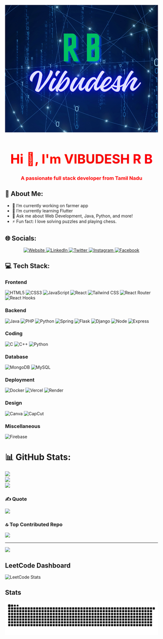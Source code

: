 <img src='.github/workflows/VIBUDESH R B.png' width="1942" height="420">
<h1 align="center" style="font-size: 3em; background: linear-gradient(45deg, #ff0000, #ff9900, #ffff00, #33cc33, #33ccff, #9933ff, #ff33cc); -webkit-background-clip: text; color: red; animation: gradient-animation 10s infinite;">Hi 👋, I'm VIBUDESH R B</h1>

<h3 align="center" style="color:red">A passionate full stack developer from Tamil Nadu</h3>

## 💫 About Me:
- 🔭 I’m currently working on farmer app
- 🌱 I’m currently learning Flutter
- 💬 Ask me about Web Development, Java, Python, and more!
- ⚡ Fun fact: I love solving puzzles and playing chess.

## 🌐 Socials:
<p align="center">
  <a href="https://alsiam.com" target="_blank">
    <img src="https://img.shields.io/badge/Website-DC143C?style=for-the-badge&logo=medium&logoColor=white" alt="Website" />
  </a>
  <a href="https://www.linkedin.com/in/vibudesh-r-b-906868256/" target="_blank">
    <img src="https://img.shields.io/badge/LinkedIn-0077B5?style=for-the-badge&logo=linkedin&logoColor=white" alt="LinkedIn"/>
  </a>
  <a href="https://x.com/VIBUDESH07" target="_blank">
    <img src="https://img.shields.io/badge/Twitter-1DA1F2?style=for-the-badge&logo=twitter&logoColor=white" alt="Twitter"/>
  </a>
  <a href="https://instagram.com/_alsiam" target="_blank">
    <img src="https://img.shields.io/badge/Instagram-fe4164?style=for-the-badge&logo=instagram&logoColor=white" alt="Instagram"/>
  </a>
  <a href="https://facebook.com/alsiam.dev" target="_blank">
    <img src="https://img.shields.io/badge/Facebook-20BEFF?style=for-the-badge&logo=facebook&logoColor=white" alt="Facebook"/>
  </a>
</p>

## 💻 Tech Stack:

### Frontend

![HTML5](https://img.shields.io/badge/html5-%23E34F26.svg?style=for-the-badge&logo=html5&logoColor=white) 
![CSS3](https://img.shields.io/badge/css3-%231572B6.svg?style=for-the-badge&logo=css3&logoColor=white) 
![JavaScript](https://img.shields.io/badge/javascript-%23323330.svg?style=for-the-badge&logo=javascript&logoColor=%23F7DF1E) 
![React](https://img.shields.io/badge/react-%2320232a.svg?style=for-the-badge&logo=react&logoColor=%2361DAFB) 
![Tailwind CSS](https://img.shields.io/badge/tailwind_css-%23000000.svg?style=for-the-badge&logo=tailwindcss&logoColor=white) 
![React Router](https://img.shields.io/badge/react_router-%2320232a.svg?style=for-the-badge&logo=react-router&logoColor=%2361DAFB)
![React Hooks](https://img.shields.io/badge/react_hooks-%2320232a.svg?style=for-the-badge&logo=react&logoColor=%2361DAFB)

### Backend

![Java](https://img.shields.io/badge/java-%23ED8B00.svg?style=for-the-badge&logo=openjdk&logoColor=white) 
![PHP](https://img.shields.io/badge/php-%23777BB4.svg?style=for-the-badge&logo=php&logoColor=white) 
![Python](https://img.shields.io/badge/python-3670A0?style=for-the-badge&logo=python&logoColor=ffdd54) 
![Spring](https://img.shields.io/badge/spring-%236DB33F.svg?style=for-the-badge&logo=spring&logoColor=white) 
![Flask](https://img.shields.io/badge/flask-%23E34F26.svg?style=for-the-badge&logo=flask&logoColor=white) 
![Django](https://img.shields.io/badge/django-%23E34F26.svg?style=for-the-badge&logo=django&logoColor=white) 
![Node](https://img.shields.io/badge/node-%23E34F26.svg?style=for-the-badge&logo=node&logoColor=white) 
![Express](https://img.shields.io/badge/express-%23404d59.svg?style=for-the-badge&logo=express&logoColor=white)

### Coding

![C](https://img.shields.io/badge/c-%2300599C.svg?style=for-the-badge&logo=c&logoColor=white) 
![C++](https://img.shields.io/badge/c++-%2300599C.svg?style=for-the-badge&logo=c%2B%2B&logoColor=white) 
![Python](https://img.shields.io/badge/python-3670A0?style=for-the-badge&logo=python&logoColor=ffdd54) 

### Database

![MongoDB](https://img.shields.io/badge/MongoDB-%234ea94b.svg?style=for-the-badge&logo=mongodb&logoColor=white) 
![MySQL](https://img.shields.io/badge/mysql-4479A1.svg?style=for-the-badge&logo=mysql&logoColor=white) 

### Deployment

![Docker](https://img.shields.io/badge/docker-%232496ED.svg?style=for-the-badge&logo=docker&logoColor=white)
![Vercel](https://img.shields.io/badge/Vercel-%23000000.svg?style=for-the-badge&logo=vercel&logoColor=white)
![Render](https://img.shields.io/badge/Render-%2300BFFF.svg?style=for-the-badge&logo=render&logoColor=white)

### Design

![Canva](https://img.shields.io/badge/Canva-%2300C4CC.svg?style=for-the-badge&logo=Canva&logoColor=white)
![CapCut](https://img.shields.io/badge/capcut-%2300C4CC.svg?style=for-the-badge&logo=capcut&logoColor=white)

### Miscellaneous

![Firebase](https://img.shields.io/badge/Firebase-%2300C4CC.svg?style=for-the-badge&logo=Firebase&logoColor=white)

# 📊 GitHub Stats:
![](https://github-readme-stats.vercel.app/api?username=vibudesh07&theme=dark&hide_border=false&include_all_commits=true&count_private=true)<br/>
![](https://github-readme-streak-stats.herokuapp.com/?user=vibudesh07&theme=dark&hide_border=false)<br/>
![](https://github-readme-stats.vercel.app/api/top-langs/?username=vibudesh07&theme=dark&hide_border=false&include_all_commits=true&count_private=true&layout=compact)

### ✍️ Quote
![](https://quotes-github-readme.vercel.app/api?type=horizontal&theme=radical)

### 🔝 Top Contributed Repo
![](https://github-contributor-stats.vercel.app/api?username=vibudesh07&limit=5&theme=dark&combine_all_yearly_contributions=true)

---
[![](https://visitcount.itsvg.in/api?id=vibudesh07&icon=0&color=0)](https://visitcount.itsvg.in)

<!-- Proudly created with GPRM ( https://gprm.itsvg.in ) -->
## LeetCode Dashboard
![LeetCode Stats](https://leetcard.jacoblin.cool/VIBUDESH_balaji?theme=dark&font=Oleo%20Script)


## Stats
<img src="https://raw.githubusercontent.com/VIBUDESH07/VIBUDESH07/output/snake.svg" alt="Snake animation" />

